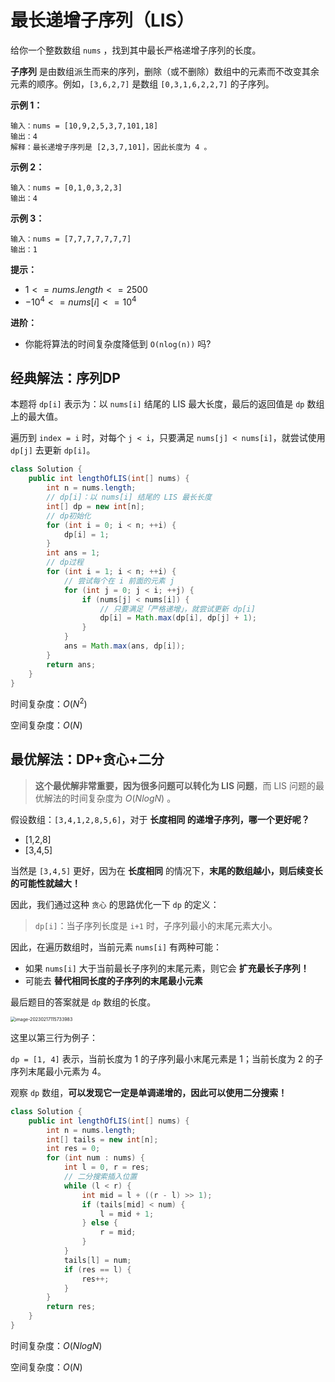 # 最长递增子序列（LIS）

给你一个整数数组 `nums` ，找到其中最长严格递增子序列的长度。

**子序列** 是由数组派生而来的序列，删除（或不删除）数组中的元素而不改变其余元素的顺序。例如，`[3,6,2,7]` 是数组 `[0,3,1,6,2,2,7]` 的子序列。

**示例 1：** 

```
输入：nums = [10,9,2,5,3,7,101,18]
输出：4
解释：最长递增子序列是 [2,3,7,101]，因此长度为 4 。
```

**示例 2：** 

```
输入：nums = [0,1,0,3,2,3]
输出：4
```

**示例 3：** 

```
输入：nums = [7,7,7,7,7,7,7]
输出：1
```

**提示：** 

- $1 <= nums.length <= 2500$ 
- $-10^4 <= nums[i] <= 10^4$ 

**进阶：** 

- 你能将算法的时间复杂度降低到 `O(nlog(n))` 吗?

## 经典解法：序列DP

本题将 `dp[i]` 表示为：以 `nums[i]` 结尾的 LIS 最大长度，最后的返回值是 `dp` 数组上的最大值。

遍历到 `index = i` 时，对每个 `j < i`，只要满足 `nums[j] < nums[i]`，就尝试使用 `dp[j]` 去更新 `dp[i]`。

```java
class Solution {
    public int lengthOfLIS(int[] nums) {
        int n = nums.length;
        // dp[i]：以 nums[i] 结尾的 LIS 最长长度
        int[] dp = new int[n];
        // dp初始化
        for (int i = 0; i < n; ++i) {
            dp[i] = 1;
        }
        int ans = 1;
      	// dp过程
        for (int i = 1; i < n; ++i) {
          	// 尝试每个在 i 前面的元素 j
            for (int j = 0; j < i; ++j) {
                if (nums[j] < nums[i]) {
                  	// 只要满足「严格递增」，就尝试更新 dp[i]
                    dp[i] = Math.max(dp[i], dp[j] + 1);
                }
            }
            ans = Math.max(ans, dp[i]);
        }
        return ans;
    }
}
```

时间复杂度：$O(N^2)$ 

空间复杂度：$O(N)$ 

## 最优解法：DP+贪心+二分

> **这个最优解非常重要，因为很多问题可以转化为 LIS 问题**，而 LIS 问题的最优解法的时间复杂度为 $O(NlogN)$ 。

假设数组：`[3,4,1,2,8,5,6]`，对于 **长度相同 的递增子序列，哪一个更好呢？**

- [1,2,8]
- [3,4,5]

当然是 `[3,4,5]` 更好，因为在 **长度相同** 的情况下，**末尾的数组越小，则后续变长的可能性就越大！**

因此，我们通过这种 `贪心` 的思路优化一下 `dp` 的定义：

> `dp[i]`：当子序列长度是 `i+1` 时，子序列最小的末尾元素大小。

因此，在遍历数组时，当前元素 `nums[i]` 有两种可能：

- 如果 `nums[i]` 大于当前最长子序列的末尾元素，则它会 **扩充最长子序列！**
- 可能去 **替代相同长度的子序列的末尾最小元素**

最后题目的答案就是 `dp` 数组的长度。

<img src="最长递增子序列.assetsmage-20230217115733983.png" alt="image-20230217115733983" style="zoom:50%;" />

这里以第三行为例子：

`dp = [1, 4]` 表示，当前长度为 1 的子序列最小末尾元素是 1；当前长度为 2 的子序列末尾最小元素为 4。

观察 `dp` 数组，**可以发现它一定是单调递增的，因此可以使用二分搜索！**

```java
class Solution {
    public int lengthOfLIS(int[] nums) {
        int n = nums.length;
        int[] tails = new int[n];
        int res = 0;
        for (int num : nums) {
            int l = 0, r = res;
            // 二分搜索插入位置
            while (l < r) {
                int mid = l + ((r - l) >> 1);
                if (tails[mid] < num) {
                    l = mid + 1;
                } else {
                    r = mid;
                }
            }
            tails[l] = num;
            if (res == l) {
                res++;
            }
        }
        return res;
    }
}
```

时间复杂度：$O(NlogN)$ 

空间复杂度：$O(N)$ 

















































































